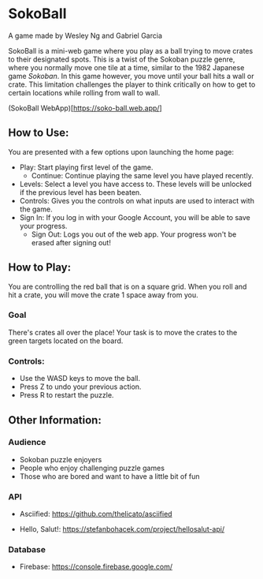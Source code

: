 # SokoBall

A game made by Wesley Ng and Gabriel Garcia

SokoBall is a mini-web game where you play as a ball trying to move crates to their designated spots. This is a twist of the Sokoban puzzle genre, where you normally move one tile at a time, similar to the 1982 Japanese game _Sokoban_. In this game however, you move until your ball hits a wall or crate. This limitation challenges the player to think critically on how to get to certain locations while rolling from wall to wall.

(SokoBall WebApp)[https://soko-ball.web.app/]

## How to Use:

You are presented with a few options upon launching the home page:

- Play: Start playing first level of the game.
  - Continue: Continue playing the same level you have played recently.
- Levels: Select a level you have access to. These levels will be unlocked if the previous level has been beaten.
- Controls: Gives you the controls on what inputs are used to interact with the game.
- Sign In: If you log in with your Google Account, you will be able to save your progress.
  - Sign Out: Logs you out of the web app. Your progress won't be erased after signing out!

## How to Play:

You are controlling the red ball that is on a square grid. When you roll and hit a crate, you will move the crate 1 space away from you.

### Goal

There's crates all over the place! Your task is to move the crates to the green targets located on the board.

### Controls:

- Use the WASD keys to move the ball.
- Press Z to undo your previous action.
- Press R to restart the puzzle.

## Other Information:

### Audience

- Sokoban puzzle enjoyers
- People who enjoy challenging puzzle games
- Those who are bored and want to have a little bit of fun

### API

- Asciified: https://github.com/thelicato/asciified

- Hello, Salut!: https://stefanbohacek.com/project/hellosalut-api/

### Database

- Firebase: https://console.firebase.google.com/
